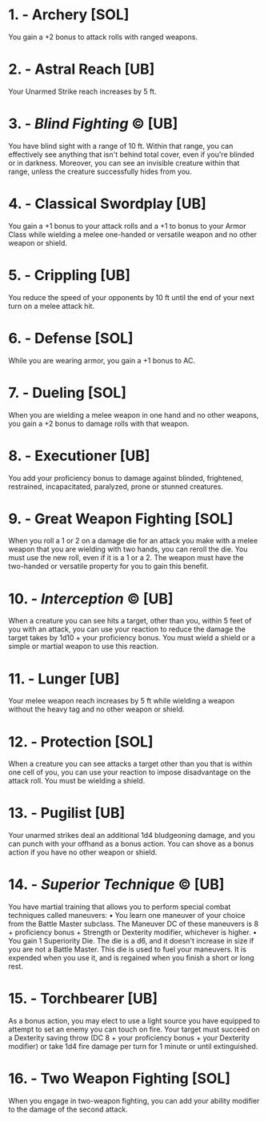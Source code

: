 # 1. - Archery [SOL]

You gain a +2 bonus to attack rolls with ranged weapons.

# 2. - Astral Reach [UB]

Your Unarmed Strike reach increases by 5 ft.

# 3. - *Blind Fighting* © [UB]

You have blind sight with a range of 10 ft. Within that range, you can effectively see anything that isn't behind total cover, even if you're blinded or in darkness. Moreover, you can see an invisible creature within that range, unless the creature successfully hides from you.

# 4. - Classical Swordplay [UB]

You gain a +1 bonus to your attack rolls and a +1 to bonus to your Armor Class while wielding a melee one-handed or versatile weapon and no other weapon or shield.

# 5. - Crippling [UB]

You reduce the speed of your opponents by 10 ft until the end of your next turn on a melee attack hit.

# 6. - Defense [SOL]

While you are wearing armor, you gain a +1 bonus to AC.

# 7. - Dueling [SOL]

When you are wielding a melee weapon in one hand and no other weapons, you gain a +2 bonus to damage rolls with that weapon.

# 8. - Executioner [UB]

You add your proficiency bonus to damage against blinded, frightened, restrained, incapacitated, paralyzed, prone or stunned creatures.

# 9. - Great Weapon Fighting [SOL]

When you roll a 1 or 2 on a damage die for an attack you make with a melee weapon that you are wielding with two hands, you can reroll the die. You must use the new roll, even if it is a 1 or a 2. The weapon must have the two-handed or versatile property for you to gain this benefit.

# 10. - *Interception* © [UB]

When a creature you can see hits a target, other than you, within 5 feet of you with an attack, you can use your reaction to reduce the damage the target takes by 1d10 + your proficiency bonus. You must wield a shield or a simple or martial weapon to use this reaction.

# 11. - Lunger [UB]

Your melee weapon reach increases by 5 ft while wielding a weapon without the heavy tag and no other weapon or shield.

# 12. - Protection [SOL]

When a creature you can see attacks a target other than you that is within one cell of you, you can use your reaction to impose disadvantage on the attack roll. You must be wielding a shield.

# 13. - Pugilist [UB]

Your unarmed strikes deal an additional 1d4 bludgeoning damage, and you can punch with your offhand as a bonus action. You can shove as a bonus action if you have no other weapon or shield.

# 14. - *Superior Technique* © [UB]

You have martial training that allows you to perform special combat techniques called maneuvers:
• You learn one maneuver of your choice from the Battle Master subclass. The Maneuver DC of these maneuvers is 8 + proficiency bonus + Strength or Dexterity modifier, whichever is higher.
• You gain 1 Superiority Die. The die is a d6, and it doesn't increase in size if you are not a Battle Master. This die is used to fuel your maneuvers. It is expended when you use it, and is regained when you finish a short or long rest.

# 15. - Torchbearer [UB]

As a bonus action, you may elect to use a light source you have equipped to attempt to set an enemy you can touch on fire. Your target must succeed on a Dexterity saving throw (DC 8 + your proficiency bonus + your Dexterity modifier) or take 1d4 fire damage per turn for 1 minute or until extinguished.

# 16. - Two Weapon Fighting [SOL]

When you engage in two-weapon fighting, you can add your ability modifier to the damage of the second attack.


